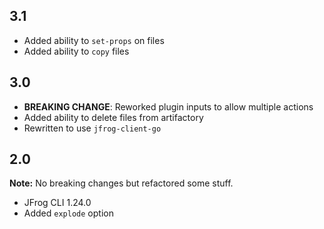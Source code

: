 ## 3.1

* Added ability to `set-props` on files
* Added ability to `copy` files

## 3.0

* **BREAKING CHANGE**: Reworked plugin inputs to allow multiple actions
* Added ability to delete files from artifactory
* Rewritten to use `jfrog-client-go`

## 2.0

**Note:** No breaking changes but refactored some stuff.

* JFrog CLI 1.24.0
* Added `explode` option
